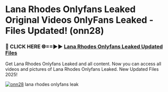 # Lana Rhodes Onlyfans Leaked Original Videos 0nlyFans Leaked - Files Updated! (onn28)

<h3>🔴 CLICK HERE 🌐==►► <a href="https://tinyurl.com/2wckxsce" rel="nofollow">Lana Rhodes Onlyfans Leaked Updated Files</a></h3>

Get Lana Rhodes Onlyfans Leaked and all content. Now you can access all videos and pictures of Lana Rhodes Onlyfans Leaked. New Updated Files 2025!

[![onn28](https://i.imgur.com/AFduVYN.gif)](https://tinyurl.com/2wckxsce)
lana rhodes onlyfans leak